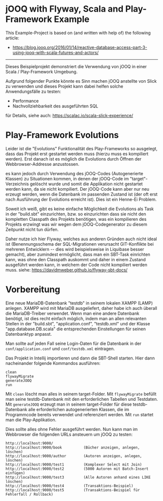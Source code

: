 # jOOQ with Flyway, Scala and Play-Framework Example

This Example-Project is based on (and written with help of) the following article:
- https://blog.jooq.org/2016/01/14/reactive-database-access-part-3-using-jooq-with-scala-futures-and-actors/

----

Dieses Beispielprojekt demonstriert die Verwendung von jOOQ in einer Scala / Play-Framework Umgebung. 

Aufgrund folgender Punkte könnte es Sinn machen jOOQ anstellte von Slick zu verwenden und dieses Projekt kann dabei helfen solche Anwendungsfälle zu testen:
- Performance
- Nachvollziehbarkeit des ausgeführten SQL

für Details, siehe auch: https://scalac.io/scala-slick-experience/

# Play-Framework Evolutions

Leider ist die "Evolutions" Funktionalität des Play-Frameworks so ausgelegt, dass das Projekt erst gestartet werden muss (hierzu muss es kompiliert werden). Erst danach ist es möglich die Evolutions durch Öffnen der Webbrowser-Addresse anzustossen.

es kann jedoch durch Verwendung des jOOQ-Codes (Autogenerierte Klassen) zu Situationen kommen, in denen der jOOQ-Code im "target"-Verzeichnis gelöscht wurde und somit die Applikation nicht gestartet werden kann, da sie nicht kompiliert. Der jOOQ-Code kann aber nur neu erzeugt werden, wenn die Datenbank im passenden Zustand ist (der oft erst nach Ausführung der Evolutions erreicht ist). Dies ist ein Henne-Ei Problem.

Soweit ich weiß, gibt es keine einfache Möglichkeit die Evolutions als Task in der "build.sbt" einzurichten, bzw. so einzurichten dass sie nicht den kompletten Classpath des Projekts benötigen, was ein kompilieren des Projekts erzwingt was wir wegen dem jOOQ-Codegenerator zu diesem Zeitpunkt nicht tun dürfen.

Daher nutze ich hier Flyway, welches aus anderen Gründen auch nicht ideal ist (Benennungsschema der SQL-Migrationen verursacht GIT-Konflikte bei mehreren Entwicklern -- dies wird beispielsweise in Liquibase besser gemacht), aber zumindest ermöglicht, dass man ein SBT-Task einrichten kann, was ohne den Classpath auskommt und daher in einem Zustand ausgeführt werden kann, in welchem der Code nicht kompiliert werden muss.
siehe: https://davidmweber.github.io/flyway-sbt-docs/

# Vorbereitung

Eine neue MariaDB-Datenbank "testdb" in seinem lokalen XAMPP (LAMP) anlegen. XAMPP wird mit MariaDB ausgeliefert, daher habe ich auch überall die MariaDB-Treiber verwendet. Wenn man eine andere Datenbank benötigt, ist dies recht einfach möglich, indem man an allen relevanten Stellen in der "build.sbt", "application.conf", "testdb.xml" und der Klasse "app.database.DB.scala" die entsprechenden Einstellungen für seinen Datenbanktyp anpasst.

Man sollte auf jeden Fall seine Login-Daten für die Datenbank in der `conf/application.conf` und `conf/testdb.xml` eintragen.  

Das Projekt in Intellij importieren und dann die SBT-Shell starten. Hier dann nacheinander folgende Kommandos ausführen:

```
clean
flywayMigrate
generateJOOQ
run
```
Mit `clean` löscht man alles in seinem target-Folder. Mit `flywayMigrate` befüllt man seine testdb-Datenbank mit den erforderlichen Tabellen und Testdaten. Mit `generateJOOQ` erzeugt man in seinem target-Folder für diese testdb-Datenbank alle erforderlichen autogenerierten Klassen, die im Programmcode bereits verwendet und referenziert werden. Mit `run` startet man die Play-Applikation.

Dies sollte alles ohne Fehler ausgeführt werden. Nun kann man im Webbrowser die folgenden URLs ansteuern um jOOQ zu testen:

```
http://localhost:9000/
http://localhost:9000/book          (Bücher anzeigen, anlegen, löschen)
http://localhost:9000/author        (Autoren anzeigen, anlegen, löschen)
http://localhost:9000/test1         (Komplexer Select mit Join)
http://localhost:9000/test2         (5000 Autoren mit Batch-Insert einfügen)
http://localhost:9000/test3         (Alle Autoren anhand eines LIKE löschen)
http://localhost:9000/test4         (Transaktions-Beispiel)
http://localhost:9000/test5         (Transaktions-Beispiel für Fehlerfall / Rollback)
```

